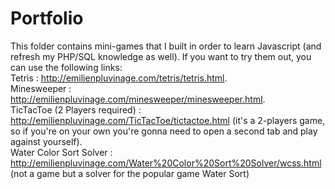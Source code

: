 # Portfolio
This folder contains mini-games that I built in order to learn Javascript (and refresh my PHP/SQL knowledge as well).
If you want to try them out, you can use the following links:  
Tetris : http://emilienpluvinage.com/tetris/tetris.html.  
Minesweeper : http://emilienpluvinage.com/minesweeper/minesweeper.html.  
TicTacToe (2 Players required) : http://emilienpluvinage.com/TicTacToe/tictactoe.html (it's a 2-players game, so if you're on your own you're gonna need to open a second tab and play against yourself).  
Water Color Sort Solver : http://emilienpluvinage.com/Water%20Color%20Sort%20Solver/wcss.html (not a game but a solver for the popular game Water Sort)
